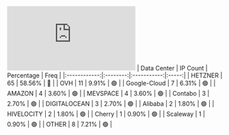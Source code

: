 ![Diagramm](https://github.com/obajay/StateSync-snapshots/blob/main/Projects/Umee/1/README.md)
| Data Center | IP Count | Percentage | Freq |
|:------------:|:--------:|:-----------:|:-----:|
| HETZNER | 65 | 58.56% | 🔴 |
| OVH | 11 | 9.91% | 🟢 |
| Google-Cloud | 7 | 6.31% | 🟢 |
| AMAZON | 4 | 3.60% | 🟢 |
| MEVSPACE | 4 | 3.60% | 🟢 |
| Contabo | 3 | 2.70% | 🟢 |
| DIGITALOCEAN | 3 | 2.70% | 🟢 |
| Alibaba | 2 | 1.80% | 🟢 |
| HIVELOCITY | 2 | 1.80% | 🟢 |
| Cherry | 1 | 0.90% | 🟢 |
| Scaleway | 1 | 0.90% | 🟢 |
| OTHER | 8 | 7.21% | 🟢 |